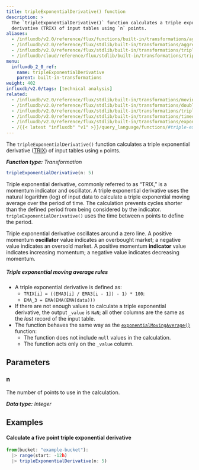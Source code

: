 ```yaml
---
title: tripleExponentialDerivative() function
description: >
  The `tripleExponentialDerivative()` function calculates a triple exponential
  derivative (TRIX) of input tables using `n` points.
aliases:
  - /influxdb/v2.0/reference/flux/functions/built-in/transformations/aggregates/tripleexponentialderivative/
  - /influxdb/v2.0/reference/flux/stdlib/built-in/transformations/aggregates/tripleexponentialderivative/
  - /influxdb/v2.0/reference/flux/stdlib/built-in/transformations/tripleexponentialderivative/
  - /influxdb/cloud/reference/flux/stdlib/built-in/transformations/tripleexponentialderivative/
menu:
  influxdb_2_0_ref:
    name: tripleExponentialDerivative
    parent: built-in-transformations
weight: 402
influxdb/v2.0/tags: [technical analysis]
related:
  - /influxdb/v2.0/reference/flux/stdlib/built-in/transformations/movingaverage/
  - /influxdb/v2.0/reference/flux/stdlib/built-in/transformations/doubleema/
  - /influxdb/v2.0/reference/flux/stdlib/built-in/transformations/tripleema/
  - /influxdb/v2.0/reference/flux/stdlib/built-in/transformations/timedmovingaverage/
  - /influxdb/v2.0/reference/flux/stdlib/built-in/transformations/exponentialmovingaverage/
  - /{{< latest "influxdb" "v1" >}}/query_language/functions/#triple-exponential-derivative, InfluxQL TRIPLE_EXPONENTIAL_DERIVATIVE()
---
```


The `tripleExponentialDerivative()` function calculates a triple exponential
derivative ([TRIX](https://en.wikipedia.org/wiki/Trix_(technical_analysis))) of
input tables using `n` points.

_**Function type:** Transformation_  

```js
tripleExponentialDerivative(n: 5)
```

Triple exponential derivative, commonly referred to as “TRIX,” is a momentum indicator and oscillator.
A triple exponential derivative uses the natural logarithm (log) of input data to
calculate a triple exponential moving average over the period of time.
The calculation prevents cycles shorter than the defined period from being considered by the indicator.
`tripleExponentialDerivative()` uses the time between `n` points to define the period.

Triple exponential derivative oscillates around a zero line.
A positive momentum **oscillator** value indicates an overbought market;
a negative value indicates an oversold market.
A positive momentum **indicator** value indicates increasing momentum;
a negative value indicates decreasing momentum.

##### Triple exponential moving average rules
- A triple exponential derivative is defined as:
    - `TRIX[i] = ((EMA3[i] / EMA3[i - 1]) - 1) * 100`:
    - `EMA_3 = EMA(EMA(EMA(data)))`
- If there are not enough values to calculate a triple exponential derivative,
  the output `_value` is `NaN`; all other columns are the same as the _last_ record of the input table.
- The function behaves the same way as the [`exponentialMovingAverage()`](/influxdb/v2.0/reference/flux/stdlib/built-in/transformations/exponentialmovingaverage/) function:
    - The function does not include `null` values in the calculation.
    - The function acts only on the `_value` column.

## Parameters

### n
The number of points to use in the calculation.

_**Data type:** Integer_

## Examples

#### Calculate a five point triple exponential derivative
```js
from(bucket: "example-bucket"):
  |> range(start: -12h)
  |> tripleExponentialDerivative(n: 5)
```
